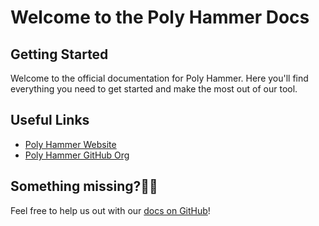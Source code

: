 # Welcome to the Poly Hammer Docs

## Getting Started

Welcome to the official documentation for Poly Hammer. Here you'll find everything you need to get started and make the most out of our tool.

## Useful Links

- [Poly Hammer Website](https://www.polyhammer.com/)
- [Poly Hammer GitHub Org](https://github.com/poly-hammer)

## Something missing?🤷‍♂️

Feel free to help us out with our [docs on GitHub](https://github.com/poly-hammer/poly-hammer-docs)!